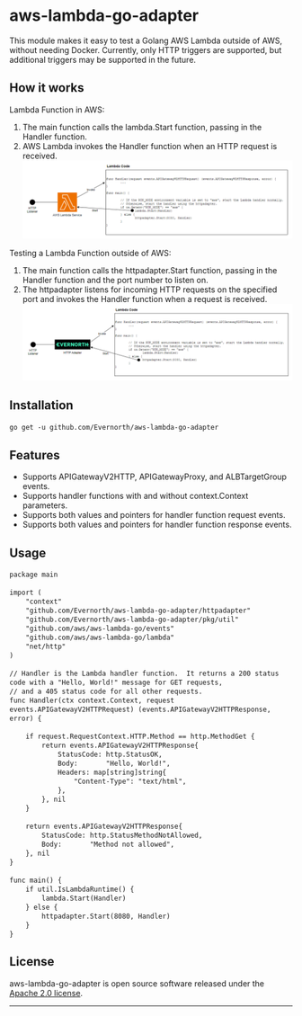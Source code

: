 # aws-lambda-go-adapter
This module makes it easy to test a Golang AWS Lambda outside of AWS, without needing Docker.  Currently, 
only HTTP triggers are supported, but additional triggers may be supported in the future.

## How it works
Lambda Function in AWS:
1. The main function calls the lambda.Start function, passing in the Handler function.
2. AWS Lambda invokes the Handler function when an HTTP request is received.
![diagram1](docs/images/diagram1.png)

Testing a Lambda Function outside of AWS:
1. The main function calls the httpadapter.Start function, passing in the Handler function and the port number to listen on.
2. The httpadapter listens for incoming HTTP requests on the specified port and invokes the Handler function when a request is received.
![diagram2](docs/images/diagram2.png)

## Installation
```go get -u github.com/Evernorth/aws-lambda-go-adapter```

## Features
* Supports APIGatewayV2HTTP, APIGatewayProxy, and ALBTargetGroup events.
* Supports handler functions with and without context.Context parameters.
* Supports both values and pointers for handler function request events.
* Supports both values and pointers for handler function response events.

## Usage
```
package main

import (
	"context"
	"github.com/Evernorth/aws-lambda-go-adapter/httpadapter"
	"github.com/Evernorth/aws-lambda-go-adapter/pkg/util"
	"github.com/aws/aws-lambda-go/events"
	"github.com/aws/aws-lambda-go/lambda"
	"net/http"
)

// Handler is the Lambda handler function.  It returns a 200 status code with a "Hello, World!" message for GET requests,
// and a 405 status code for all other requests.
func Handler(ctx context.Context, request events.APIGatewayV2HTTPRequest) (events.APIGatewayV2HTTPResponse, error) {

	if request.RequestContext.HTTP.Method == http.MethodGet {
		return events.APIGatewayV2HTTPResponse{
			StatusCode: http.StatusOK,
			Body:       "Hello, World!",
			Headers: map[string]string{
				"Content-Type": "text/html",
			},
		}, nil
	}

	return events.APIGatewayV2HTTPResponse{
		StatusCode: http.StatusMethodNotAllowed,
		Body:       "Method not allowed",
	}, nil
}

func main() {
	if util.IsLambdaRuntime() {
		lambda.Start(Handler)
	} else {
		httpadapter.Start(8080, Handler)
	}
}
```

## License
aws-lambda-go-adapter is open source software released under the [Apache 2.0 license](https://www.apache.org/licenses/LICENSE-2.0.html).

----